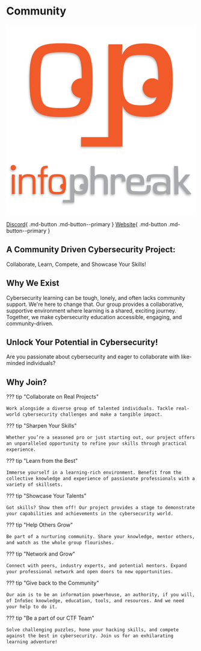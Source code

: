 # Community

![](../assets/infophreak-22%20trans.png)

[Discord](https://discord.gg/infophreak){ .md-button .md-button--primary } [Website](https://infophreak.com){ .md-button .md-button--primary }

## A Community Driven Cybersecurity Project:

Collaborate, Learn, Compete, and Showcase Your Skills!

## Why We Exist

Cybersecurity learning can be tough, lonely, and often lacks community support. We're here to change that. Our group provides a collaborative, supportive environment where learning is a shared, exciting journey. Together, we make cybersecurity education accessible, engaging, and community-driven.

## Unlock Your Potential in Cybersecurity!

Are you passionate about cybersecurity and eager to collaborate with like-minded individuals?

## Why Join?

??? tip "Collaborate on Real Projects"

    Work alongside a diverse group of talented individuals. Tackle real-world cybersecurity challenges and make a tangible impact.

??? tip "Sharpen Your Skills"

    Whether you’re a seasoned pro or just starting out, our project offers an unparalleled opportunity to refine your skills through practical experience.

??? tip "Learn from the Best"

    Immerse yourself in a learning-rich environment. Benefit from the collective knowledge and experience of passionate professionals with a variety of skillsets.

??? tip "Showcase Your Talents"

    Got skills? Show them off! Our project provides a stage to demonstrate your capabilities and achievements in the cybersecurity world.

??? tip "Help Others Grow"

    Be part of a nurturing community. Share your knowledge, mentor others, and watch as the whole group flourishes.

??? tip "Network and Grow"

    Connect with peers, industry experts, and potential mentors. Expand your professional network and open doors to new opportunities.

??? tip "Give back to the Community"

    Our aim is to be an information powerhouse, an authority, if you will, of InfoSec knowledge, education, tools, and resources. And we need your help to do it.

??? tip "Be a part of our CTF Team"

    Solve challenging puzzles, hone your hacking skills, and compete against the best in cybersecurity. Join us for an exhilarating learning adventure!